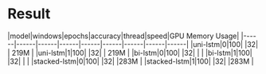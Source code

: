 # Result

|model|windows|epochs|accuracy|thread|speed|GPU Memory Usage|
|------|------|------|------|------|------|------|------|------|
|uni-lstm|0|100|  |32|  | 219M |
|uni-lstm|1|100|  |32|  | 219M |
|bi-lstm|0|100|  |32|  |  |
|bi-lstm|1|100|  |32|  |  |
|stacked-lstm|0|100|  |32|  |283M |
|stacked-lstm|1|100|  |32|  |283M |
